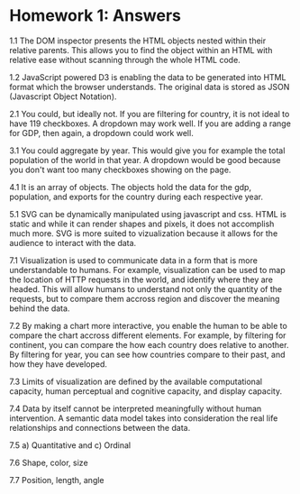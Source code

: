 Homework 1: Answers
===

1.1 The DOM inspector presents the HTML objects nested within their relative parents. This allows you to find the object within an HTML with relative ease without scanning through the whole HTML code.

1.2 JavaScript powered D3 is enabling the data to be generated into HTML format which the browser understands. The original data is stored as JSON (Javascript Object Notation).

2.1 You could, but ideally not. If you are filtering for country, it is not ideal to have 119 checkboxes. A dropdown may work well. If you are adding a range for GDP, then again, a dropdown could work well.

3.1 You could aggregate by year. This would give you for example the total population of the world in that year. A dropdown would be good because you don't want too many checkboxes showing on the page.

4.1 It is an array of objects. The objects hold the data for the gdp, population, and exports for the country during each respective year.

5.1 SVG can be dynamically manipulated using javascript and css. HTML is static and while it can render shapes and pixels, it does not accomplish much more. SVG is more suited to vizualization because it allows for the audience to interact with the data.

7.1 Visualization is used to communicate data in a form that is more understandable to humans. For example, visualization can be used to map the location of HTTP requests in the world, and identify where they are headed. This will allow humans to understand not only the quantity of the requests, but to compare them accross region and discover the meaning behind the data.

7.2 By making a chart more interactive, you enable the human to be able to compare the chart accross different elements. For example, by filtering for continent, you can compare the how each country does relative to another. By filtering for year, you can see how countries compare to their past, and how they have developed.

7.3 Limits of visualization are defined by the available computational capacity, human perceptual and cognitive capacity, and display capacity.

7.4 Data by itself cannot be interpreted meaningfully without human intervention. A semantic data model takes into consideration the real life relationships and connections between the data.

7.5 a) Quantitative and c) Ordinal

7.6 Shape, color, size

7.7 Position, length, angle